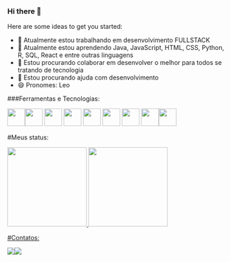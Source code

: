 ### Hi there 👋



Here are some ideas to get you started:

- 🔭 Atualmente estou trabalhando em desenvolvimento FULLSTACK
- 🌱 Atualmente estou aprendendo Java, JavaScript, HTML, CSS, Python, R, SQL, React e entre outras linguagens
- 👯 Estou procurando colaborar em desenvolver o melhor para todos se tratando de tecnologia
- 🤔 Estou procurando ajuda com desenvolvimento 
- 😄 Pronomes: Leo


###Ferramentas e Tecnologias:

<img src="https://cdn.jsdelivr.net/gh/devicons/devicon/icons/git/git-original.svg" width="40" height="40"/><img src="https://cdn.jsdelivr.net/gh/devicons/devicon/icons/java/java-original.svg" width="40" height="40"/> <img src="https://cdn.jsdelivr.net/gh/devicons/devicon/icons/linux/linux-original.svg" width="40" height="40"/> <link rel="stylesheet" href="https://cdn.jsdelivr.net/gh/devicons/devicon@v2.15.1/devicon.min.css"> <img src="https://cdn.jsdelivr.net/gh/devicons/devicon/icons/react/react-original.svg" width="40" height="40" /> <img src="https://cdn.jsdelivr.net/gh/devicons/devicon/icons/html5/html5-original.svg" width="40" height="40" /> <img src="https://cdn.jsdelivr.net/gh/devicons/devicon/icons/css3/css3-original.svg" width="40" height="40"/> <img src="https://cdn.jsdelivr.net/gh/devicons/devicon/icons/javascript/javascript-original.svg" width="40" height="40"  /> <img src="https://cdn.jsdelivr.net/gh/devicons/devicon/icons/python/python-original.svg"  width="40" height="40"/><img src="https://cdn.jsdelivr.net/gh/devicons/devicon/icons/mysql/mysql-plain.svg" width="40" height="40" />
          
          
          
          
          


#Meus status:

<div>
<a href="https://github.com/lrmello">
<img height="180em" src="https://github-readme-stats.vercel.app/api/top-langs/?username=lrmello&layout=compact&langs_count=7&theme=dracula"/>
<img height="180em" src="https://github-readme-stats.vercel.app/api?username=lrmello&show_icons=true&theme=dracula&include_all_commits=true&count_private=true"/>
    
          
</div>
  
#Contatos:
  
<div>
<a href = "mailto:leonardo.reis28051995@gmail.com"><img src="https://img.shields.io/badge/Gmail-D14836?style=for-the-badge&logo=gmail&logoColor=white" target="_blank"></a><a href="https://www.linkedin.com/in/leonardo-reis-95228893/" target="_blank"><img src="https://img.shields.io/badge/-LinkedIn-%230077B5?style=for-the-badge&logo=linkedin&logoColor=white" target="_blank"></a>   
</div>
  
